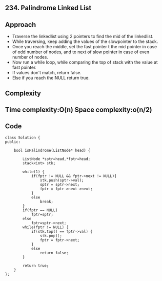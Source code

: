 **234. Palindrome Linked List**
------------------------------------------------------

**Approach**
------------------
- Traverse the linkedlist using 2 pointers to find the mid of the linkedlist.
- While traversing, keep adding the values of the slowpointer to the stack.
- Once you reach the middle, set the fast pointer t the mid pointer in case of odd number of nodes, and to next of slow pointer in case of even number of nodes.
- Now run a while loop, while comparing the top of stack with the value at fast pointer.
- If values don't match, return false.
- Else if you reach the NULL return true.

**Complexity**
-------------------
Time complexity:O(n)
Space complexity:o(n/2)
----------------------------

**Code**
-------------------
```
class Solution {
public:

    bool isPalindrome(ListNode* head) {

        ListNode *sptr=head,*fptr=head;
        stack<int> stk;

        while(1) {
            if(fptr != NULL && fptr->next != NULL){
                stk.push(sptr->val);
                sptr = sptr->next;
                fptr = fptr->next->next;
            }
            else
                break;
        }
        if(fptr == NULL)
            fptr=sptr;
        else
            fptr=sptr->next;
        while(fptr != NULL) {
            if(stk.top() == fptr->val) {
                stk.pop();
                fptr = fptr->next;
            }
            else
                return false;
        }

        return true;
    }
};
```